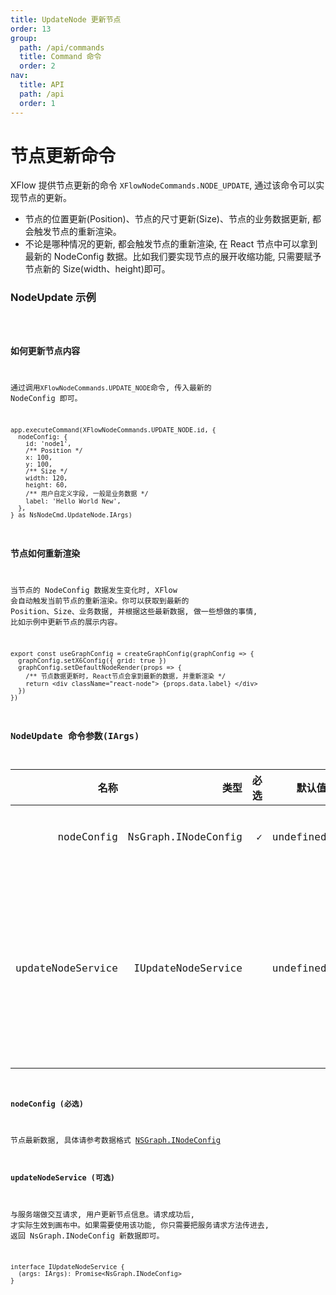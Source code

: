```yaml
---
title: UpdateNode 更新节点
order: 13
group:
  path: /api/commands
  title: Command 命令
  order: 2
nav:
  title: API
  path: /api
  order: 1
---
```


# 节点更新命令

XFlow 提供节点更新的命令 `XFlowNodeCommands.NODE_UPDATE`, 通过该命令可以实现节点的更新。

- 节点的位置更新(Position)、节点的尺寸更新(Size)、节点的业务数据更新, 都会触发节点的重新渲染。
- 不论是哪种情况的更新, 都会触发节点的重新渲染, 在 React 节点中可以拿到最新的 NodeConfig 数据。比如我们要实现节点的展开收缩功能, 只需要赋予节点新的 Size(width、height)即可。

### NodeUpdate 示例

<code src="./demos/index.tsx" />

### 如何更新节点内容

通过调用`XFlowNodeCommands.UPDATE_NODE`命令, 传入最新的 NodeConfig 即可。

```tsx | pure
app.executeCommand(XFlowNodeCommands.UPDATE_NODE.id, {
  nodeConfig: {
    id: 'node1',
    /** Position */
    x: 100,
    y: 100,
    /** Size */
    width: 120,
    height: 60,
    /** 用户自定义字段, 一般是业务数据 */
    label: 'Hello World New',
  },
} as NsNodeCmd.UpdateNode.IArgs)
```

### 节点如何重新渲染

当节点的 NodeConfig 数据发生变化时, XFlow 会自动触发当前节点的重新渲染。你可以获取到最新的 Position、Size、业务数据, 并根据这些最新数据, 做一些想做的事情, 比如示例中更新节点的展示内容。

```tsx | pure
export const useGraphConfig = createGraphConfig(graphConfig => {
  graphConfig.setX6Config({ grid: true })
  graphConfig.setDefaultNodeRender(props => {
    /** 节点数据更新时, React节点会拿到最新的数据, 并重新渲染 */
    return <div className="react-node"> {props.data.label} </div>
  })
})
```

### NodeUpdate 命令参数(IArgs)

|              名称 |                类型 | 必选 |    默认值 | 描述                       |
| ----------------: | ------------------: | ---: | --------: | -------------------------- |
|        nodeConfig | NsGraph.INodeConfig |    ✓ | undefined | 节点数据                   |
| updateNodeService |  IUpdateNodeService |      | undefined | 与服务端做交互更新节点信息 |

#### nodeConfig (必选)

节点最新数据, 具体请参考数据格式 [NSGraph.INodeConfig](/docs/api/interface#inodeconfig)

#### updateNodeService (可选)

与服务端做交互请求, 用户更新节点信息。请求成功后, 才实际生效到画布中。如果需要使用该功能, 你只需要把服务请求方法传进去, 返回 NsGraph.INodeConfig 新数据即可。

```tsx | pure
interface IUpdateNodeService {
  (args: IArgs): Promise<NsGraph.INodeConfig>
}
```
